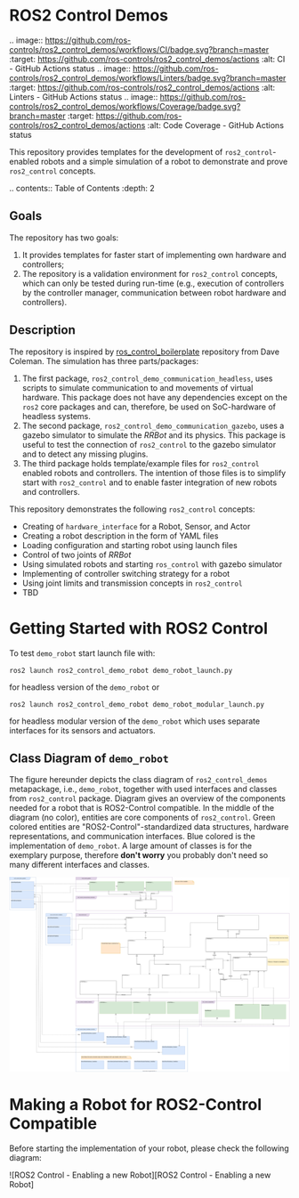 # ROS2 Control Demos

.. image:: https://github.com/ros-controls/ros2_control_demos/workflows/CI/badge.svg?branch=master
    :target: https://github.com/ros-controls/ros2_control_demos/actions
    :alt: CI - GitHub Actions status
.. image:: https://github.com/ros-controls/ros2_control_demos/workflows/Linters/badge.svg?branch=master
    :target: https://github.com/ros-controls/ros2_control_demos/actions
    :alt: Linters - GitHub Actions status
.. image:: https://github.com/ros-controls/ros2_control_demos/workflows/Coverage/badge.svg?branch=master
    :target: https://github.com/ros-controls/ros2_control_demos/actions
    :alt: Code Coverage - GitHub Actions status

This repository provides templates for the development of `ros2_control`-enabled robots and a simple simulation of a robot to demonstrate and prove `ros2_control` concepts.

.. contents:: Table of Contents
   :depth: 2

## Goals

The repository has two goals:

1. It provides templates for faster start of implementing own hardware and controllers;
2. The repository is a validation environment for `ros2_control` concepts, which can only be tested during run-time (e.g., execution of controllers by the controller manager,  communication between robot hardware and controllers).


## Description

The repository is inspired by [ros_control_boilerplate](https://github.com/PickNikRobotics/ros_control_boilerplate) repository from Dave Coleman.
The simulation has three parts/packages:
1. The first package, `ros2_control_demo_communication_headless`, uses scripts to simulate communication to and movements of virtual hardware.
This package does not have any dependencies except on the `ros2` core packages and can, therefore, be used on SoC-hardware of headless systems.
2. The second package, `ros2_control_demo_communication_gazebo`, uses a gazebo simulator to simulate the *RRBot* and its physics.
This package is useful to test the connection of `ros2_control` to the gazebo simulator and to detect any missing plugins.
3. The third package holds template/example files for `ros2_control` enabled robots and controllers.
The intention of those files is to simplify start with `ros2_control` and to enable faster integration of new robots and controllers.

This repository demonstrates the following `ros2_control` concepts:

* Creating of `hardware_interface` for a Robot, Sensor, and Actor
* Creating a robot description in the form of YAML files
* Loading configuration and starting robot using launch files 
* Control of two joints of *RRBot*
* Using simulated robots and starting `ros_control` with gazebo simulator
* Implementing of controller switching strategy for a robot
* Using joint limits and transmission concepts in `ros2_control`
* TBD

# Getting Started with ROS2 Control

 To test `demo_robot` start launch file with:
```
ros2 launch ros2_control_demo_robot demo_robot_launch.py
```
for headless version of the `demo_robot` or
```
ros2 launch ros2_control_demo_robot demo_robot_modular_launch.py
```
for headless modular version of the `demo_robot` which uses separate interfaces for its sensors and actuators.

## Class Diagram of `demo_robot`

The figure hereunder depicts the class diagram of `ros2_control_demos` metapackage, i.e., `demo_robot`, together with used interfaces and classes from `ros2_control` package.
Diagram gives an overview of the components needed for a robot that is ROS2-Control compatible.
In the middle of the diagram (no color), entities are core components of `ros2_control`.
Green colored entities are "ROS2-Control"-standardized data structures, hardware representations, and communication interfaces.
Blue colored is the implementation of `demo_robot`.
A large amount of classes is for the exemplary purpose, therefore __don't worry__ you probably don't need so many different interfaces and classes.

![ROS2 Control Demo Robot - Class Diagram][ros2_control_demo_robot_class_diagram]


# Making a Robot for ROS2-Control Compatible

Before starting the implementation of your robot, please check the following diagram:

![ROS2 Control - Enabling a new Robot][ROS2 Control - Enabling a new Robot]



<!-- References -->
[ros2_control_demo_robot_class_diagram]: docs/ros2_control_demo_robot_class_diagram.svg "ROS2 Control Demo Robot - Class Diagram"
[ros2_control_new_robot]: docs/ros2_control_new_robot.svg "ROS2 Control - Enabling a new Robot"
